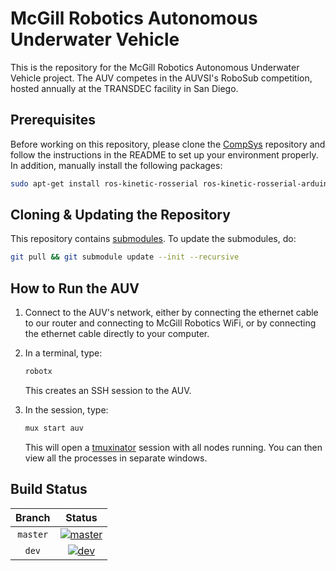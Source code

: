 # McGill Robotics Autonomous Underwater Vehicle

This is the repository for the McGill Robotics Autonomous Underwater Vehicle
project. The AUV competes in the AUVSI's RoboSub competition, hosted annually
at the TRANSDEC facility in San Diego.

## Prerequisites

Before working on this repository, please clone the [CompSys](https://github.com/mcgill-robotics/compsys)
repository and follow the instructions in the README to set up your environment
properly. In addition, manually install the following packages:

```bash
sudo apt-get install ros-kinetic-rosserial ros-kinetic-rosserial-arduino ros-kinetic-pointgrey-camera-driver
```


## Cloning & Updating the Repository

This repository contains [submodules](https://git-scm.com/book/en/v2/Git-Tools-Submodules).
To update the submodules, do:

```bash
git pull && git submodule update --init --recursive
```

## How to Run the AUV

1. Connect to the AUV's network, either by connecting the ethernet cable to our
router and connecting to McGill Robotics WiFi, or by connecting the ethernet
cable directly to your computer.
2. In a terminal, type:

   ```bash
   robotx
   ```

   This creates an SSH session to the AUV.
3. In the session, type:

   ```bash
   mux start auv
   ```

   This will open a [tmuxinator](https://github.com/tmuxinator/tmuxinator)
   session with all nodes running. You can then view all the processes in
   separate windows.

## Build Status

[master]: http://dev.mcgillrobotics.com:8080/buildStatus/icon?job=auv_master
[master url]: http://dev.mcgillrobotics.com:8080/job/auv_master

[dev]: http://dev.mcgillrobotics.com:8080/buildStatus/icon?job=auv_dev
[dev url]: http://dev.mcgillrobotics.com:8080/job/auv_dev

| Branch   | Status                  |
|:--------:|:-----------------------:|
| `master` | [![master]][master url] |
| `dev`    | [![dev]][dev url]       |
